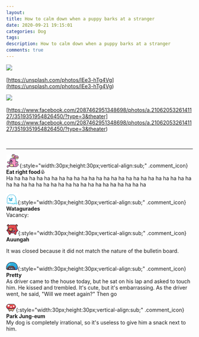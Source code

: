```yaml
---
layout: 
title: How to calm down when a puppy barks at a stranger
date: 2020-09-21 19:15:01
categories: Dog
tags: 
description: How to calm down when a puppy barks at a stranger
comments: true
---
```


![](https://blog.kakaocdn.net/dn/cYMMoQ/btqI9pC8oYq/4lhU6NALvmlUjvx0rg0oK0/img.png)

[https://unsplash.com/photos/lEe3-hTg4Vg](<https://unsplash.com/photos/lEe3-hTg4Vg>)

![](https://blog.kakaocdn.net/dn/dgp6Nn/btqI6GZ8ey3/38oZFke5CfYQmOosL7DcaK/img.jpg)

[https://www.facebook.com/2087462951348698/photos/a.2106205326141127/3519351954826450/?type=3&theater](<https://www.facebook.com/2087462951348698/photos/a.2106205326141127/3519351954826450/?type=3&theater>)

​

* * *

![comment](/assets/character/bunny.png){:style="width:30px;height:30px;vertical-align:sub;" .comment_icon} **Eat right food♧**  
Ha ha ha ha ha ha ha ha ha ha ha ha ha ha ha ha ha ha ha ha ha ha ha ha ha ha ha ha ha ha ha ha ha ha ha ha ha ha ha ha ha ha ha ha   
  
![comment](/assets/character/ghost.png){:style="width:30px;height:30px;vertical-align:sub;" .comment_icon} **Watagurades**  
Vacancy:   
  
![comment](/assets/character/pig.png){:style="width:30px;height:30px;vertical-align:sub;" .comment_icon} **Auungah**  


It was closed because it did not match the nature of the bulletin board.

  
  
![comment](/assets/character/turtle.png){:style="width:30px;height:30px;vertical-align:sub;" .comment_icon} **Pretty**  
As driver came to the house today, but he sat on his lap and asked to touch him. He kissed and trembled. It's cute, but it's embarrassing. As the driver went, he said, "Will we meet again?" Then go  
  
![comment](/assets/character/mushroom.png){:style="width:30px;height:30px;vertical-align:sub;" .comment_icon} **Park Jung-eum**  
My dog ​​is completely irrational, so it's useless to give him a snack next to him.   
  

